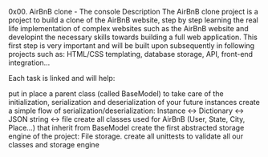 0x00. AirBnB clone - The console
Description
The AirBnB clone project is a project to build a clone of the AirBnB website, step by step learning the real life implementation of complex websites such as the AirBnB website and developint the necessary skills towards building a full web application. This first step is very important and will be built upon subsequently in following projects such as: HTML/CSS templating, database storage, API, front-end integration…

Each task is linked and will help:

put in place a parent class (called BaseModel) to take care of the initialization, serialization and deserialization of your future instances
create a simple flow of serialization/deserialization: Instance <-> Dictionary <-> JSON string <-> file
create all classes used for AirBnB (User, State, City, Place…) that inherit from BaseModel
create the first abstracted storage engine of the project: File storage.
create all unittests to validate all our classes and storage engine

